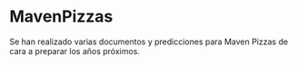 # MavenPizzas
Se han realizado varias documentos y predicciones para Maven Pizzas de cara a preparar los años próximos. 
